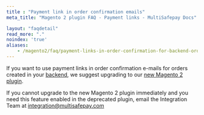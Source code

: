 ```yaml
---
title : "Payment link in order confirmation emails"
meta_title: "Magento 2 plugin FAQ - Payment links - MultiSafepay Docs"

layout: "faqdetail"
read_more: "."
noindex: 'true'
aliases:
    - /magento2/faq/payment-links-in-order-confirmation-for-backend-orders
---
```


If you want to use payment links in order confirmation e-mails for orders created in your [backend](/getting-started/glossary/#backend), we suggest upgrading to our [new Magento 2 plugin](/integrations/plugins/magento2/).

If you cannot upgrade to the new Magento 2 plugin immediately and you need this feature enabled in the deprecated plugin, email the Integration Team at <integration@multisafepay.com>
